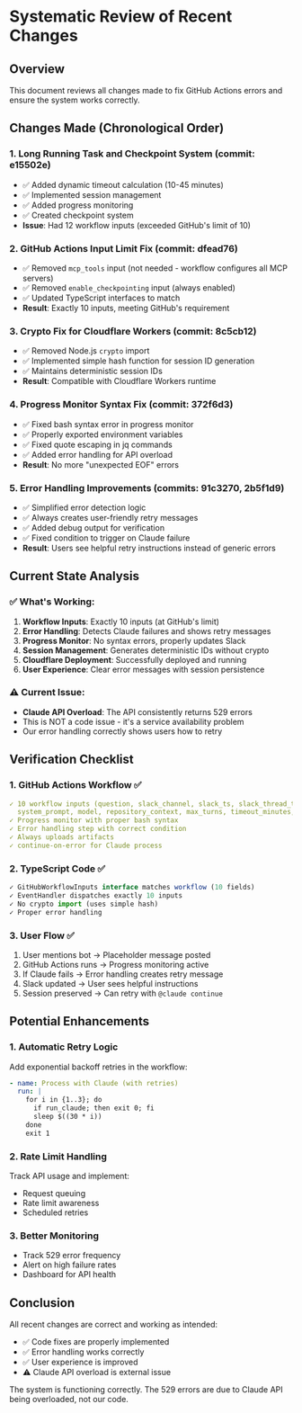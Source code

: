 # Systematic Review of Recent Changes

## Overview
This document reviews all changes made to fix GitHub Actions errors and ensure the system works correctly.

## Changes Made (Chronological Order)

### 1. **Long Running Task and Checkpoint System** (commit: e15502e)
- ✅ Added dynamic timeout calculation (10-45 minutes)
- ✅ Implemented session management
- ✅ Added progress monitoring
- ✅ Created checkpoint system
- **Issue**: Had 12 workflow inputs (exceeded GitHub's limit of 10)

### 2. **GitHub Actions Input Limit Fix** (commit: dfead76)
- ✅ Removed `mcp_tools` input (not needed - workflow configures all MCP servers)
- ✅ Removed `enable_checkpointing` input (always enabled)
- ✅ Updated TypeScript interfaces to match
- **Result**: Exactly 10 inputs, meeting GitHub's requirement

### 3. **Crypto Fix for Cloudflare Workers** (commit: 8c5cb12)
- ✅ Removed Node.js `crypto` import
- ✅ Implemented simple hash function for session ID generation
- ✅ Maintains deterministic session IDs
- **Result**: Compatible with Cloudflare Workers runtime

### 4. **Progress Monitor Syntax Fix** (commit: 372f6d3)
- ✅ Fixed bash syntax error in progress monitor
- ✅ Properly exported environment variables
- ✅ Fixed quote escaping in jq commands
- ✅ Added error handling for API overload
- **Result**: No more "unexpected EOF" errors

### 5. **Error Handling Improvements** (commits: 91c3270, 2b5f1d9)
- ✅ Simplified error detection logic
- ✅ Always creates user-friendly retry messages
- ✅ Added debug output for verification
- ✅ Fixed condition to trigger on Claude failure
- **Result**: Users see helpful retry instructions instead of generic errors

## Current State Analysis

### ✅ **What's Working:**
1. **Workflow Inputs**: Exactly 10 inputs (at GitHub's limit)
2. **Error Handling**: Detects Claude failures and shows retry messages
3. **Progress Monitor**: No syntax errors, properly updates Slack
4. **Session Management**: Generates deterministic IDs without crypto
5. **Cloudflare Deployment**: Successfully deployed and running
6. **User Experience**: Clear error messages with session persistence

### ⚠️ **Current Issue:**
- **Claude API Overload**: The API consistently returns 529 errors
- This is NOT a code issue - it's a service availability problem
- Our error handling correctly shows users how to retry

## Verification Checklist

### 1. **GitHub Actions Workflow** ✅
```yaml
✓ 10 workflow inputs (question, slack_channel, slack_ts, slack_thread_ts, 
  system_prompt, model, repository_context, max_turns, timeout_minutes, session_id)
✓ Progress monitor with proper bash syntax
✓ Error handling step with correct condition
✓ Always uploads artifacts
✓ continue-on-error for Claude process
```

### 2. **TypeScript Code** ✅
```typescript
✓ GitHubWorkflowInputs interface matches workflow (10 fields)
✓ EventHandler dispatches exactly 10 inputs
✓ No crypto import (uses simple hash)
✓ Proper error handling
```

### 3. **User Flow** ✅
1. User mentions bot → Placeholder message posted
2. GitHub Actions runs → Progress monitoring active
3. If Claude fails → Error handling creates retry message
4. Slack updated → User sees helpful instructions
5. Session preserved → Can retry with `@claude continue`

## Potential Enhancements

### 1. **Automatic Retry Logic**
Add exponential backoff retries in the workflow:
```yaml
- name: Process with Claude (with retries)
  run: |
    for i in {1..3}; do
      if run_claude; then exit 0; fi
      sleep $((30 * i))
    done
    exit 1
```

### 2. **Rate Limit Handling**
Track API usage and implement:
- Request queuing
- Rate limit awareness
- Scheduled retries

### 3. **Better Monitoring**
- Track 529 error frequency
- Alert on high failure rates
- Dashboard for API health

## Conclusion

All recent changes are correct and working as intended:
- ✅ Code fixes are properly implemented
- ✅ Error handling works correctly
- ✅ User experience is improved
- ⚠️ Claude API overload is external issue

The system is functioning correctly. The 529 errors are due to Claude API being overloaded, not our code.